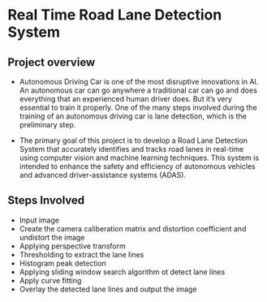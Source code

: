 # Real Time Road Lane Detection System
## Project overview
* Autonomous Driving Car is one of the most disruptive innovations in AI. An autonomous car can go anywhere a traditional car can go and does everything that an experienced human driver does. But it’s very essential to train it properly. One of the many steps involved during the training of an autonomous driving car is lane detection, which is the preliminary step.

* The primary goal of this project is to develop a Road Lane Detection System that accurately identifies and tracks road lanes in real-time using computer vision and machine learning techniques. This system is intended to enhance the safety and efficiency of autonomous vehicles and advanced driver-assistance systems (ADAS).

## Steps Involved
* Input image
* Create the camera caliberation matrix and distortion coefficient and undistort the image
* Applying perspective transform
* Thresholding to extract the lane lines
* Histogram peak detection
* Applying sliding window search algorithm ot detect lane lines
* Apply curve fitting
* Overlay the detected lane lines and output the image

